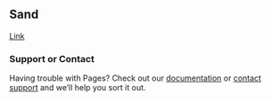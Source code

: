 ## Sand





[Link](https://github.com/bpalenik/White-Sand-Dunes-NM/blob/master/LiDAR-Escaneo-Ejemplo.jpg)











### Support or Contact

Having trouble with Pages? Check out our [documentation](https://help.github.com/categories/github-pages-basics/) or [contact support](https://github.com/contact) and we’ll help you sort it out.
